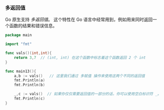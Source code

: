 ### 多返回值

Go 原生支持 _多返回值_。 这个特性在 Go 语言中经常用到，例如用来同时返回一个函数的结果和错误信息。

```go
package main

import "fmt"

func vals()(int,int){
    return 3,7  // (int, int) 在这个函数中标志着这个函数返回 2 个 int
}

func main13(){
    a,b := vals()   // 这里我们通过 多赋值 操作来使用这两个不同的返回值
    fmt.Println(a)
    fmt.Println(b)

    _,c := vals()  // 如果你仅仅需要返回值的一部分的话，你可以使用空白标识符 _。
    fmt.Println(c)
}

```
